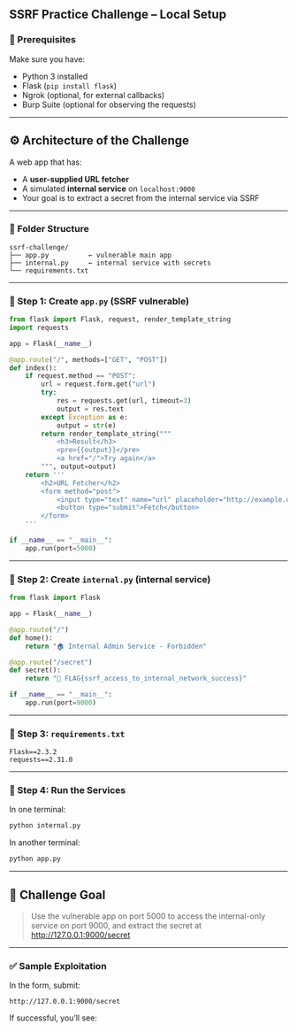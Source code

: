 ## SSRF Practice Challenge – Local Setup

### 🔧 Prerequisites

Make sure you have:

- Python 3 installed
- Flask (`pip install flask`)
- Ngrok (optional, for external callbacks)
- Burp Suite (optional for observing the requests)

---

## ⚙️ Architecture of the Challenge

A web app that has:

- A **user-supplied URL fetcher**
- A simulated **internal service** on `localhost:9000`
- Your goal is to extract a secret from the internal service via SSRF

---

### 📁 Folder Structure

```
ssrf-challenge/
├── app.py          ← vulnerable main app
├── internal.py     ← internal service with secrets
└── requirements.txt

```

---

### 📜 Step 1: Create `app.py` (SSRF vulnerable)

```python
from flask import Flask, request, render_template_string
import requests

app = Flask(__name__)

@app.route("/", methods=["GET", "POST"])
def index():
    if request.method == "POST":
        url = request.form.get("url")
        try:
            res = requests.get(url, timeout=3)
            output = res.text
        except Exception as e:
            output = str(e)
        return render_template_string("""
            <h3>Result</h3>
            <pre>{{output}}</pre>
            <a href="/">Try again</a>
        """, output=output)
    return '''
        <h2>URL Fetcher</h2>
        <form method="post">
            <input type="text" name="url" placeholder="http://example.com" size="50"/>
            <button type="submit">Fetch</button>
        </form>
    '''

if __name__ == "__main__":
    app.run(port=5000)

```

---

### 📜 Step 2: Create `internal.py` (internal service)

```python
from flask import Flask

app = Flask(__name__)

@app.route("/")
def home():
    return "🏠 Internal Admin Service - Forbidden"

@app.route("/secret")
def secret():
    return "🔐 FLAG{ssrf_access_to_internal_network_success}"

if __name__ == "__main__":
    app.run(port=9000)

```

---

### 📜 Step 3: `requirements.txt`

```
Flask==2.3.2
requests==2.31.0

```

---

### 🚀 Step 4: Run the Services

In one terminal:

```bash
python internal.py

```

In another terminal:

```bash
python app.py

```

---

## 🎯 Challenge Goal

> Use the vulnerable app on port 5000 to access the internal-only service on port 9000, and extract the secret at http://127.0.0.1:9000/secret
> 

---

### ✅ Sample Exploitation

In the form, submit:

```
http://127.0.0.1:9000/secret

```

If successful, you’ll see:
